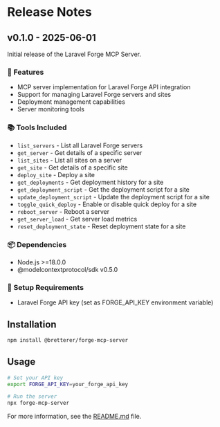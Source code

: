 # Release Notes

## v0.1.0 - 2025-06-01

Initial release of the Laravel Forge MCP Server.

### 🚀 Features

- MCP server implementation for Laravel Forge API integration
- Support for managing Laravel Forge servers and sites
- Deployment management capabilities
- Server monitoring tools

### 📚 Tools Included

- `list_servers` - List all Laravel Forge servers
- `get_server` - Get details of a specific server
- `list_sites` - List all sites on a server
- `get_site` - Get details of a specific site
- `deploy_site` - Deploy a site
- `get_deployments` - Get deployment history for a site
- `get_deployment_script` - Get the deployment script for a site
- `update_deployment_script` - Update the deployment script for a site
- `toggle_quick_deploy` - Enable or disable quick deploy for a site
- `reboot_server` - Reboot a server
- `get_server_load` - Get server load metrics
- `reset_deployment_state` - Reset deployment state for a site

### 📦 Dependencies

- Node.js >=18.0.0
- @modelcontextprotocol/sdk v0.5.0

### 🔧 Setup Requirements

- Laravel Forge API key (set as FORGE_API_KEY environment variable)

## Installation

```bash
npm install @bretterer/forge-mcp-server
```

## Usage

```bash
# Set your API key
export FORGE_API_KEY=your_forge_api_key

# Run the server
npx forge-mcp-server
```

For more information, see the [README.md](README.md) file.
